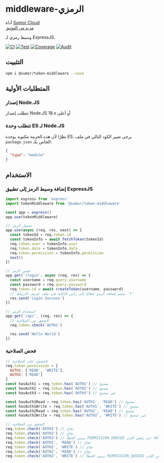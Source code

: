 # middleware-الرمزي

أداة [Sumor Cloud](https://sumor.cloud).  
[مزيد من التوثيق](https://sumor.cloud/token-middleware)

وسيط رمزي لـ ExpressJS.

[![CI](https://github.com/sumor-cloud/token-middleware/actions/workflows/ci.yml/badge.svg)](https://github.com/sumor-cloud/token-middleware/actions/workflows/ci.yml)
[![Test](https://github.com/sumor-cloud/token-middleware/actions/workflows/ut.yml/badge.svg)](https://github.com/sumor-cloud/token-middleware/actions/workflows/ut.yml)
[![Coverage](https://github.com/sumor-cloud/token-middleware/actions/workflows/coverage.yml/badge.svg)](https://github.com/sumor-cloud/token-middleware/actions/workflows/coverage.yml)
[![Audit](https://github.com/sumor-cloud/token-middleware/actions/workflows/audit.yml/badge.svg)](https://github.com/sumor-cloud/token-middleware/actions/workflows/audit.yml)

## التثبيت

```bash
npm i @sumor/token-middleware --save
```

## المتطلبات الأولية

### إصدار Node.JS

تتطلب إصدار Node.JS 18.x أو أعلى

### تتطلب وحدة ES لـ Node.JS

نظرًا لأن هذه الحزمة مكتوبة بوحدة ES،
يرجى تغيير الكود التالي في ملف `package.json` الخاص بك:

```json
{
  "type": "module"
}
```

## الاستخدام

### إضافة وسيط الرمز إلى تطبيق ExpressJS

```javascript
import express from 'express'
import tokenMiddleware from '@sumor/token-middleware'

const app = express()
app.use(tokenMiddleware)

// تحميل الرمز
app.use(async (req, res, next) => {
  const tokenId = req.token.id
  const tokenInfo = await fetchToken(tokenId)
  req.token.user = tokenInfo.user
  req.token.data = tokenInfo.data
  req.token.permission = tokenInfo.permission
  next()
})

// تعيين الرمز
app.get('/login', async (req, res) => {
  const username = req.query.username
  const password = req.query.password
  req.token.id = await createToken(username, password)
  // سيتم إضافة الرمز تلقائيًا إلى رأس الإجابة في ملف تعريف الارتباط 't'
  res.send('Login Success')
})

// استخدام الرمز
app.get('/api', (req, res) => {
  // التحقق من الصلاحية
  req.token.check('AUTH1')

  res.send('Hello World')
})
```

### فحص الصلاحية

```javascript
// الحصول على الصلاحية
req.token.permission = {
  AUTH1: ['READ', 'WRITE'],
  AUTH2: ['READ']
}
const hasAuth1 = req.token.has('AUTH1') // صحيح
const hasAuth2 = req.token.has('AUTH2') // صحيح
const hasAuth3 = req.token.has('AUTH3') // غير صحيح

const hasAuth1Read = req.token.has('AUTH1', 'READ') // صحيح
const hasAuth1Write = req.token.has('AUTH1', 'WRITE') // صحيح
const hasAuth2Read = req.token.has('AUTH2', 'READ') // صحيح
const hasAuth2Write = req.token.has('AUTH2', 'WRITE') // غير صحيح

// التحقق من الصلاحية
req.token.check('AUTH1') // نجاح
req.token.check('AUTH2') // نجاح
req.token.check('AUTH3') // يرمي الخطأ PERMISSION_DENIED تم رفض الإذن: AUTH3
req.token.check('AUTH1', 'READ') // نجاح
req.token.check('AUTH1', 'WRITE') // نجاح
req.token.check('AUTH2', 'READ') // نجاح
req.token.check('AUTH2', 'WRITE') // يرمي الخطأ PERMISSION_DENIED تم رفض الإذن: AUTH2=WRITE
```
